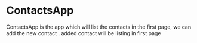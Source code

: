 # ContactsApp


ContactsApp is the app which will list the contacts in the first page, we can add the new contact .
 added contact will be listing in first page
